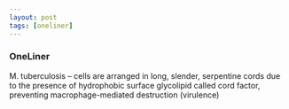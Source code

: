 ```yaml
---
layout: post
tags: [oneliner]
---
```



### OneLiner

M. tuberculosis – cells are arranged in long, slender, serpentine cords due to the presence of hydrophobic surface glycolipid called cord factor, preventing macrophage-mediated destruction (virulence)
